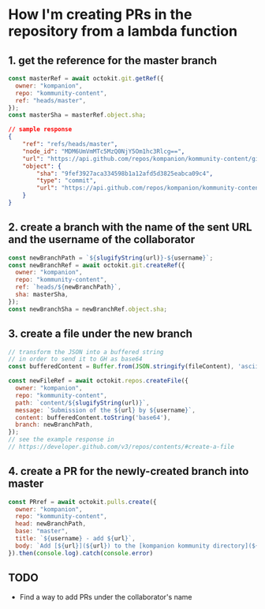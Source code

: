 # How I'm creating PRs in the repository from a lambda function

## 1. get the reference for the master branch

```js
const masterRef = await octokit.git.getRef({
  owner: "kompanion",
  repo: "kommunity-content",
  ref: "heads/master",
});
const masterSha = masterRef.object.sha;
```

```json
// sample response
{
    "ref": "refs/heads/master",
    "node_id": "MDM6UmVmMTc5MzQ0NjY5Om1hc3Rlcg==",
    "url": "https://api.github.com/repos/kompanion/kommunity-content/git/refs/heads/master",
    "object": {
        "sha": "9fef3927aca334598b1a12afd5d3825eabca09c4",
        "type": "commit",
        "url": "https://api.github.com/repos/kompanion/kommunity-content/git/commits/9fef3927aca334598b1a1c4fasdd3825eabca09c4"
    }
}
```

## 2. create a branch with the name of the sent URL and the username of the collaborator

```js
const newBranchPath = `${slugifyString(url)}-${username}`;
const newBranchRef = await octokit.git.createRef({
  owner: "kompanion",
  repo: "kommunity-content",
  ref: `heads/${newBranchPath}`,
  sha: masterSha,
});
const newBranchSha = newBranchRef.object.sha;
```

## 3. create a file under the new branch

```js
// transform the JSON into a buffered string
// in order to send it to GH as base64
const bufferedContent = Buffer.from(JSON.stringify(fileContent), 'ascii');

const newFileRef = await octokit.repos.createFile({
  owner: "kompanion",
  repo: "kommunity-content",
  path: `content/${slugifyString(url)}`,
  message: `Submission of the ${url} by ${username}`,
  content: bufferedContent.toString('base64'),
  branch: newBranchPath,
});
// see the example response in
// https://developer.github.com/v3/repos/contents/#create-a-file
```

## 4. create a PR for the newly-created branch into master

```js
const PRref = await octokit.pulls.create({
  owner: "kompanion",
  repo: "kommunity-content",
  head: newBranchPath,
  base: "master",
  title: `${username} - add ${url}`,
  body: `Add [${url}](${url}) to the [kompanion kommunity directory](${url}).\n**By:** ${username}`
}).then(console.log).catch(console.error)
```

## TODO

- Find a way to add PRs under the collaborator's name